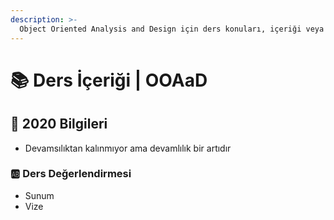 ```yaml
---
description: >-
  Object Oriented Analysis and Design için ders konuları, içeriği veya notları
---
```


# 📚 Ders İçeriği \| OOAaD

## 📅 2020 Bilgileri
- Devamsılıktan kalınmıyor ama devamlılık bir artıdır

### 🆎 Ders Değerlendirmesi
- Sunum
- Vize